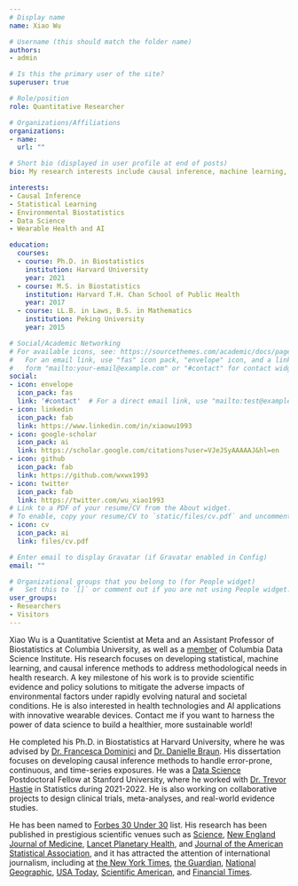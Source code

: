 ```yaml
---
# Display name
name: Xiao Wu

# Username (this should match the folder name)
authors:
- admin

# Is this the primary user of the site?
superuser: true

# Role/position
role: Quantitative Researcher

# Organizations/Affiliations
organizations:
- name:
  url: ""

# Short bio (displayed in user profile at end of posts)
bio: My research interests include causal inference, machine learning, nonparametric statistics, and Bayesian biostatistics.

interests:
- Causal Inference
- Statistical Learning
- Environmental Biostatistics
- Data Science
- Wearable Health and AI

education:
  courses:
  - course: Ph.D. in Biostatistics
    institution: Harvard University
    year: 2021
  - course: M.S. in Biostatistics
    institution: Harvard T.H. Chan School of Public Health
    year: 2017
  - course: LL.B. in Laws, B.S. in Mathematics
    institution: Peking University
    year: 2015

# Social/Academic Networking
# For available icons, see: https://sourcethemes.com/academic/docs/page-builder/#icons
#   For an email link, use "fas" icon pack, "envelope" icon, and a link in the
#   form "mailto:your-email@example.com" or "#contact" for contact widget.
social:
- icon: envelope
  icon_pack: fas
  link: '#contact'  # For a direct email link, use "mailto:test@example.org".
- icon: linkedin
  icon_pack: fab
  link: https://www.linkedin.com/in/xiaowu1993
- icon: google-scholar
  icon_pack: ai
  link: https://scholar.google.com/citations?user=VJeJSyAAAAAJ&hl=en
- icon: github
  icon_pack: fab
  link: https://github.com/wxwx1993
- icon: twitter
  icon_pack: fab
  link: https://twitter.com/wu_xiao1993
# Link to a PDF of your resume/CV from the About widget.
# To enable, copy your resume/CV to `static/files/cv.pdf` and uncomment the lines below.
- icon: cv
  icon_pack: ai
  link: files/cv.pdf

# Enter email to display Gravatar (if Gravatar enabled in Config)
email: ""

# Organizational groups that you belong to (for People widget)
#   Set this to `[]` or comment out if you are not using People widget.
user_groups:
- Researchers
- Visitors
---
```

Xiao Wu is a Quantitative Scientist at Meta and an Assistant Professor of Biostatistics at Columbia University, as well as a [member](https://datascience.columbia.edu/people/xiao-wu/) of Columbia Data Science Institute. His research focuses on developing statistical, machine learning, and causal inference methods to address methodological needs in health research. A key milestone of his work is to provide scientific evidence and policy solutions to mitigate the adverse impacts of environmental factors under rapidly evolving natural and societal conditions. He is also interested in health technologies and AI applications with innovative wearable devices. Contact me if you want to harness the power of data science to build a healthier, more sustainable world!

He completed his Ph.D. in Biostatistics at Harvard University, where he was advised by [Dr. Francesca Dominici](https://sites.sph.harvard.edu/francesca-dominici/) and [Dr. Danielle Braun](https://scholar.harvard.edu/dbraun/home). His dissertation focuses on developing causal inference methods to handle error-prone, continuous, and time-series exposures. He was a [Data Science](https://datascience.stanford.edu/) Postdoctoral Fellow at Stanford University, where he worked with [Dr. Trevor Hastie](https://web.stanford.edu/~hastie/) in Statistics during 2021-2022. He is also working on collaborative projects to design clinical trials, meta-analyses, and real-world evidence studies.

He has been named to [Forbes 30 Under 30](https://www.forbes.com/profile/xiao-wu/?list=30under30-healthcare&sh=d42dae06b881) list. His research has been published in prestigious scientific venues such as [Science](https://www.science.org/doi/10.1126/science.adu4132), [New England Journal of Medicine](https://www.nejm.org/doi/full/10.1056/NEJMsa2300523), [Lancet Planetary Health](https://www.thelancet.com/journals/lanplh/article/PIIS2542-5196(20)30227-8/fulltext), and [Journal of the American Statistical Association](https://www.tandfonline.com/doi/abs/10.1080/01621459.2022.2144737), and it has attracted the attention of international journalism, including at [the New York Times](https://www.nytimes.com/2020/04/07/climate/air-pollution-coronavirus-covid.html), [the Guardian](https://www.theguardian.com/environment/2020/nov/04/tiny-air-pollution-rise-linked-to-11-more-covid-19-deaths-study), [National Geographic](https://www.nationalgeographic.com/health/article/lewy-body-dementia-air-pollution), [USA Today](https://www.usatoday.com/story/news/health/2020/10/19/air-pollution-linked-increased-risk-alzheimers-dementia-study/3710275001/), [Scientific American](https://www.scientificamerican.com/article/strongest-evidence-yet-shows-air-pollution-kills/), and [Financial Times](https://www.ft.com/content/9fdbaec5-5261-4c0b-a5f2-e043510e7523).
